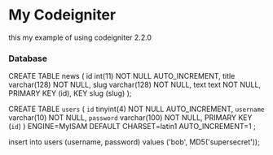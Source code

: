# My Codeigniter
this my example of using codeigniter 2.2.0

### Database

CREATE TABLE news (
	id int(11) NOT NULL AUTO_INCREMENT,
	title varchar(128) NOT NULL,
	slug varchar(128) NOT NULL,
	text text NOT NULL,
	PRIMARY KEY (id),
	KEY slug (slug)
);

CREATE TABLE `users` (
 `id` tinyint(4) NOT NULL AUTO_INCREMENT,
 `username` varchar(10) NOT NULL,
 `password` varchar(100) NOT NULL,
 PRIMARY KEY (`id`)
) ENGINE=MyISAM DEFAULT CHARSET=latin1 AUTO_INCREMENT=1 ;

insert into users (username, password) values ('bob', MD5('supersecret'));
